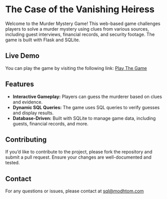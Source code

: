 # The Case of the Vanishing Heiress

Welcome to the Murder Mystery Game! This web-based game challenges players to solve a murder mystery using clues from various sources, including guest interviews, financial records, and security footage. The game is built with Flask and SQLite.

## Live Demo

You can play the game by visiting the following link:
[Play The Game](http://example.com)

## Features

- **Interactive Gameplay:** Players can guess the murderer based on clues and evidence.
- **Dynamic SQL Queries:** The game uses SQL queries to verify guesses and display results.
- **Database-Driven:** Built with SQLite to manage game data, including guests, financial records, and more.

## Contributing
If you’d like to contribute to the project, please fork the repository and submit a pull request. Ensure your changes are well-documented and tested.

## Contact
For any questions or issues, please contact at sql@modhtom.com

